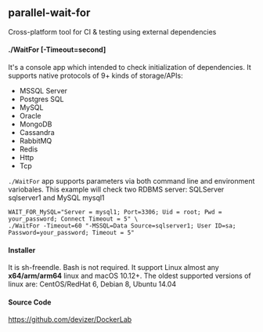 ## parallel-wait-for
Cross-platform tool for CI &amp; testing using external dependencies

#### ./WaitFor [-Timeout=second]

It's a console app which intended to check initialization of dependencies. It supports native protocols of 9+ kinds of storage/APIs:
* MSSQL Server
* Postgres SQL
* MySQL
* Oracle
* MongoDB
* Cassandra
* RabbitMQ
* Redis
* Http
* Tcp

`./WaitFor` app supports parameters via both command line and environment variobales. 
This example will check two RDBMS server: SQLServer sqlserver1 and MySQL mysql1

```
WAIT_FOR_MySQL="Server = mysql1; Port=3306; Uid = root; Pwd = your_password; Connect Timeout = 5" \
./WaitFor -Timeout=60 "-MSSQL=Data Source=sqlserver1; User ID=sa; Password=your_password; Timeout = 5"
```
#### Installer
It is sh-freendle. Bash is not required.
It support Linux almost any **x64/arm/arm64** linux and macOS 10.12+. The oldest supported versions of linux are: CentOS/RedHat 6, Debian 8, Ubuntu 14.04


#### Source Code
https://github.com/devizer/DockerLab
